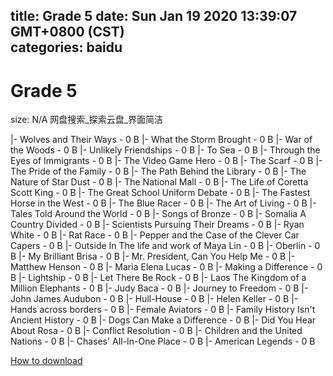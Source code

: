 
title: Grade 5
date: Sun Jan 19 2020 13:39:07 GMT+0800 (CST)    
categories: baidu
---

# Grade 5
size: N/A
 网盘搜索_探索云盘_界面简洁
 
|- Wolves and Their Ways - 0 B
|- What the Storm Brought - 0 B
|- War of the Woods - 0 B
|- Unlikely Friendships - 0 B
|- To Sea - 0 B
|- Through the Eyes of Immigrants - 0 B
|- The Video Game Hero - 0 B
|- The Scarf - 0 B
|- The Pride of the Family - 0 B
|- The Path Behind the Library - 0 B
|- The Nature of Star Dust - 0 B
|- The National Mall - 0 B
|- The Life of Coretta Scott King - 0 B
|- The Great School Uniform Debate - 0 B
|- The Fastest Horse in the West - 0 B
|- The Blue Racer - 0 B
|- The Art of Living - 0 B
|- Tales Told Around the World - 0 B
|- Songs of Bronze - 0 B
|- Somalia A Country Divided - 0 B
|- Scientists Pursuing Their Dreams - 0 B
|- Ryan White - 0 B
|- Rat Race - 0 B
|- Pepper and the Case of the Clever Car Capers - 0 B
|- Outside In The life and work of Maya Lin - 0 B
|- Oberlin - 0 B
|- My Brilliant Brisa - 0 B
|- Mr. President, Can You Help Me - 0 B
|- Matthew Henson - 0 B
|- Maria Elena Lucas - 0 B
|- Making a Difference - 0 B
|- Lightship - 0 B
|- Let There Be Rock - 0 B
|- Laos The Kingdom of a Million Elephants - 0 B
|- Judy Baca - 0 B
|- Journey to Freedom - 0 B
|- John James Audubon - 0 B
|- Hull-House - 0 B
|- Helen Keller - 0 B
|- Hands across borders - 0 B
|- Female Aviators - 0 B
|- Family History Isn't Ancient History - 0 B
|- Dogs Can Make a Difference - 0 B
|- Did You Hear About Rosa - 0 B
|- Conflict Resolution - 0 B
|- Children and the United Nations - 0 B
|- Chases' All-In-One Place - 0 B
|- American Legends - 0 B

[How to download](https://bpcam.bemobtrk.com/go/2ceec3aa-1ca2-46d6-b9ff-aaa5c184517c?jno=2649)